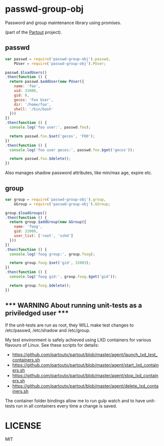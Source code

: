 # passwd-group-obj

Password and group maintenance library using promises.

(part of the [Partout](https://github.com/partoutx/partout) project).

## passwd

```javascript
var passwd = require('passwd-group-obj').passwd,
    PUser = require('passwd-group-obj').PUser;

passwd.$loadUsers()
.then(function () {
  return passwd.$addUser(new PUser({
    name: 'foo',
    uid: 32000,
    gid: 8,
    gecos: 'Foo User',
    dir: '/home/foo',
    shell: '/bin/bash'
  }))
})
.then(function () {
  console.log('foo user:', passwd.foo);

  return passwd.foo.$set('gecos', 'FOO');
})
.then(function () {
  console.log('foo user gecos:', passwd.foo.$get('gecos'));

  return passwd.foo.$delete();
})
```

Also manages shadow password attributes, like min/max age, expire etc.

## group

```javascript
var group = require('passwd-group-obj').group,
    GGroup = require('passwd-group-obj').GGroup;

group.$loadGroups()
.then(function () {
  return group.$addGroup(new GGroup({
    name: 'foog',
    gid: 32000,
    user_list: ['root', 'sshd']
  }))
})
.then(function () {
  console.log('foog group:', group.foog);

  return group.foog.$set('gid', 32003);
})
.then(function () {
  console.log('foog gid:', group.foog.$get('gid'));

  return group.foog.$delete();
})
```

## \*\*\* WARNING About running unit-tests as a priviledged user \*\*\*

If the unit-tests are run as root, they WILL make test changes to /etc/passwd, /etc/shadow and /etc/group.

My test environment is safely achieved using LXD containers for various flavours of Linux.  See these scripts for details:
* https://github.com/partoutx/partout/blob/master/agent/launch_lxd_test_containers.sh
* https://github.com/partoutx/partout/blob/master/agent/start_lxd_containers.sh
* https://github.com/partoutx/partout/blob/master/agent/stop_lxd_containers.sh
* https://github.com/partoutx/partout/blob/master/agent/delete_lxd_containers.sh

The container folder bindings allow me to run gulp watch and to have unit-tests run in all containers every time a change is saved.

# LICENSE
MIT
